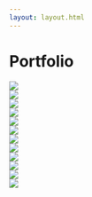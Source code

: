 ```yaml
---
layout: layout.html
---
```


<div class="container">
  <div class="eyebrow"></div>
  <h1>Portfolio</h1>
  <div class="grid grid--3-column">
    <div class="grid__column">
      <a href="/images/portfolio/entry/1.webp" data-fancybox="portfolio" data-caption="Caption #1">
        <img src="/images/portfolio/entry/1.webp" />
      </a>
    </div>
    <div class="grid__column">
      <a href="/images/portfolio/dining/1.webp" data-fancybox="portfolio" data-caption="Caption #1">
        <img src="/images/portfolio/dining/1.webp" />
      </a>
    </div>
    <div class="grid__column">
      <a href="/images/portfolio/dining/2.webp" data-fancybox="portfolio" data-caption="Caption #1">
        <img src="/images/portfolio/dining/2.webp" />
      </a>
    </div>
    <div class="grid__column">
      <a href="/images/portfolio/deck/1.jpg" data-fancybox="portfolio" data-caption="Caption #1">
        <img src="/images/portfolio/deck/1.jpg" />
      </a>
    </div>
    <div class="grid__column">
      <a href="/images/portfolio/deck/2.webp" data-fancybox="portfolio" data-caption="Caption #1">
        <img src="/images/portfolio/deck/2.webp" />
      </a>
    </div>
    <div class="grid__column">
      <a href="/images/portfolio/bathroom/1.jpg" data-fancybox="portfolio" data-caption="Caption #1">
        <img src="/images/portfolio/bathroom/1.jpg" />
      </a>
    </div>
    <div class="grid__column">
      <a href="/images/portfolio/caldwell-entry.webp" data-fancybox="portfolio" data-caption="Caption #1">
        <img src="/images/portfolio/cubby/1.jpg" />
      </a>
    </div>
    <div class="grid__column">
      <a href="/images/portfolio/dining/1.webp" data-fancybox="portfolio" data-caption="Caption #1">
        <img src="/images/portfolio/dining/1.webp" />
      </a>
    </div>
    <div class="grid__column">
      <a href="/images/portfolio/dining/2.webp" data-fancybox="portfolio" data-caption="Caption #1">
        <img src="/images/portfolio/dining/2.webp" />
      </a>
    </div>
    <div class="grid__column">
      <a href="/images/portfolio/dining/3.jpg" data-fancybox="portfolio" data-caption="Caption #1">
        <img src="/images/portfolio/dining/3.jpg" />
      </a>
    </div>
    <div class="grid__column">
      <a href="/images/portfolio/fireplace/1.jpg" data-fancybox="portfolio" data-caption="Caption #1">
        <img src="/images/portfolio/fireplace/1.jpg" />
      </a>
    </div>
    <div class="grid__column">
      <a href="/images/portfolio/fireplace/2.jpg" data-fancybox="portfolio" data-caption="Caption #1">
        <img src="/images/portfolio/fireplace/2.jpg" />
      </a>
    </div>
  </div>
</div>

